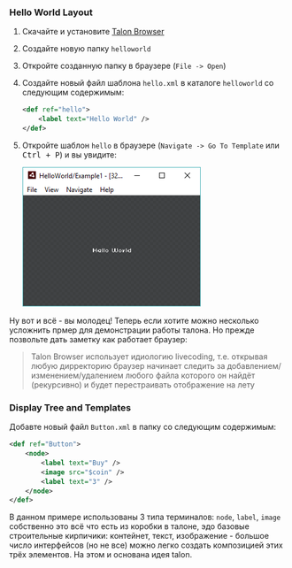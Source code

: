 ### Hello World Layout

1. Скачайте и установите [Talon Browser]()
2. Создайте новую папку `helloworld`
3. Откройте созданную папку в браузере (`File -> Open`)
4. Создайте новый файл шаблона `hello.xml` в каталоге `helloworld` со следующим содержимым:

	```xml
	<def ref="hello">
		<label text="Hello World" />
	</def>
	```

5. Откройте шаблон `hello` в браузере (`Navigate -> Go To Template` или <kbd>Ctrl + P</kbd>) и вы увидите:  

	![Screenshot1](img/screen_1.png)


Ну вот и всё - вы молодец! Теперь если хотите можно несколько усложнить прмер для демонстрации работы талона. Но прежде позвольте дать заметку как работает браузер:

> Talon Browser использует идиологию livecoding, т.е. открывая любую дирректорию браузер начинает следить за добавлением/изменением/удалением любого файла которого он найдёт (рекурсивно) и будет перестраивать отображение на лету

### Display Tree and Templates

Добавте новый файл `Button.xml` в папку со следующим содержимым:

```xml
<def ref="Button">
	<node>
		<label text="Buy" />
		<image src="$coin" />
		<label text="3" />
	</node>
</def>
```

В данном примере использованы 3 типа терминалов: `node`, `label`, `image` собственно это всё что есть из коробки в талоне, эдо базовые строительные кирпичики: контейнет, текст, изображение - большое число интерфейсов (но не все) можно легко создать композицией этих трёх элементов. На этом и основана идея talon.







<!--
- _<def>_
- _<use>_


<def ref="flash.display.SimpleButton" tag="button">
	<node>
		<label />
		<label />
		<label />
	</node>
</def>

<def>
	<use ref="flash.display.SimpleButton" />
	<button />
</def>






> «Списывание с одного источника — плагиат, с двух — компиляция, с трех и более — диссертация»

- XSLT — Это очень мощный инструмент общего пользования, хоть его сложность в разы меньше его мощности всё равно для моих целей он казался ядерной боеголовкой для охоты на уток. Тем не менее основной принцип что xslt - это набор шаблонов и трансформаций связаных с ними я позаимсвовал, но сильно упростив систему трансформации.
- XInclude — был удивлён когда нашёл этот механизм, очень маленький и симпотичный, но как бы это забавно небыло его функционала явно мне не достаточно было - едиственное что он позваляет - включать один xml документ (или его часть) в другой.
- TAL — это было почти точное поподание по функицоналу того что мне нужно было, хотя в ?них? есть немного императивной логики, но они попали в точку - в них ввыводится 4 основных типа изменения дерева - замена контента, замена узла, замена аттрибутов и добавление узлов. Но мне как-то оказался не мила идея использования аттрибутов для шиблонизации, мне как-то больше по душе были синтаксис основаный на тегах как в XSLT и XInclude.

### Базовые принципы
- *Шаблон* — именованное дерево элементов.
- *Элемент* — бывают 2х типов:
	1. Терминальный
	2. Не терминальный — это шаблон и быть может набор перезаписей.
- *Перезапись* — 

Немного увёкшись формальными граматиками мне понравилась та аналогия которую мне удалось провестио
Шаблон - это дерево элементов и возможно набор трансофрмаций над ним
Дерево - состоиз из одельных узлов-элементов
Каждый элемент может быть двух типов - терминалом и не терминалом.
Терминал это примитивный узел который является базовым кирпичиком. (на примере html - это те самые div и span)
Не терминал - это поддерево - шаблон т.е. поддерево и набор трансформаций над ним
Таким образом при сборке интерфейса - это всегда набор только терминальных узлов, но на этапе макета? его можно сильно сжать изпользую шаблоны

### Трансофрмации
- replace
- content
- attributes

### Ключевые теги
Tag-Keywords:
- `rewrite` - replace any subtree on exists tree pattern (consist from 1 child (root) if mode==replace, any count of child if mode==content, empty if mode==attributes)
	+ `ref` - mandatory subtree root id
	+ `mode` - attributes / replace / content
- `template` - create tree pattern (consists from only 1 child (root))
	+ `id` - mandatory
	+ `type` - linkage tag name
- `library` - use as container for define, style и другие
- `style` - use to add css in library (without create addition .css file)

-->
